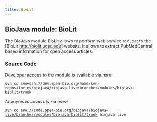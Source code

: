 ```yaml
---
title: BioLit
---
```


BioJava module: BioLit
----------------------

The BioJava module BioLit allows to perform web service request to the
[BioLit <http://biolit.ucsd.edu>] website. It allows to extract
PubMedCentral based information for open access articles.

### Source Code

Developer access to the module is available via here:

`svn co svn+ssh://dev.open-bio.org/home/svn-repositories/biojava/biojava-live/branches/modules/biojava-biolit/trunk`

Anonymous access is via here:

`svn co `[`svn://code.open-bio.org/biojava/biojava-live/branches/modules/biojava-biolit/trunk`](svn://code.open-bio.org/biojava/biojava-live/branches/modules/biojava-biolit/trunk)` biojava-live`
